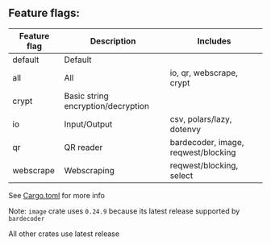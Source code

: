 ## Feature flags:

| Feature flag | Description                        | Includes                            |
| ------------ | ---------------------------------- | ----------------------------------- |
| default      | Default                            |                                     |
| all          | All                                | io, qr, webscrape, crypt            |
| crypt        | Basic string encryption/decryption |                                     |
| io           | Input/Output                       | csv, polars/lazy, dotenvy           |
| qr           | QR reader                          | bardecoder, image, reqwest/blocking |
| webscrape    | Webscraping                        | reqwest/blocking, select            |

See [Cargo.toml](../Cargo.toml) for more info

Note: `image` crate uses `0.24.9` because its latest release supported by `bardecoder`

All other crates use latest release
